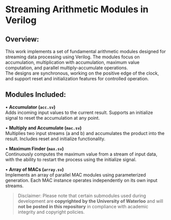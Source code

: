 # Streaming Arithmetic Modules in Verilog

## Overview:
This work implements a set of fundamental arithmetic modules designed for streaming data processing using Verilog. The modules focus on accumulation, multiplication with accumulation, maximum value computation, and parallel multiply-accumulate operations.  
The designs are synchronous, working on the positive edge of the clock, and support reset and initialization features for controlled operation.

## Modules Included:
• **Accumulator (`acc.sv`)**  
  Adds incoming input values to the current result. Supports an initialize signal to reset the accumulation at any point.

• **Multiply and Accumulate (`mac.sv`)**  
  Multiplies two input streams (a and b) and accumulates the product into the result. Includes reset and initialize functionality.

• **Maximum Finder (`max.sv`)**  
  Continuously computes the maximum value from a stream of input data, with the ability to restart the process using the initialize signal.

• **Array of MACs (`array.sv`)**  
  Implements an array of parallel MAC modules using parameterized generation. Each MAC instance operates independently on its own input streams.

> Disclaimer: Please note that certain submodules used during development are **copyrighted by the University of Waterloo** and will **not be posted in this repository** in compliance with academic integrity and copyright policies.

